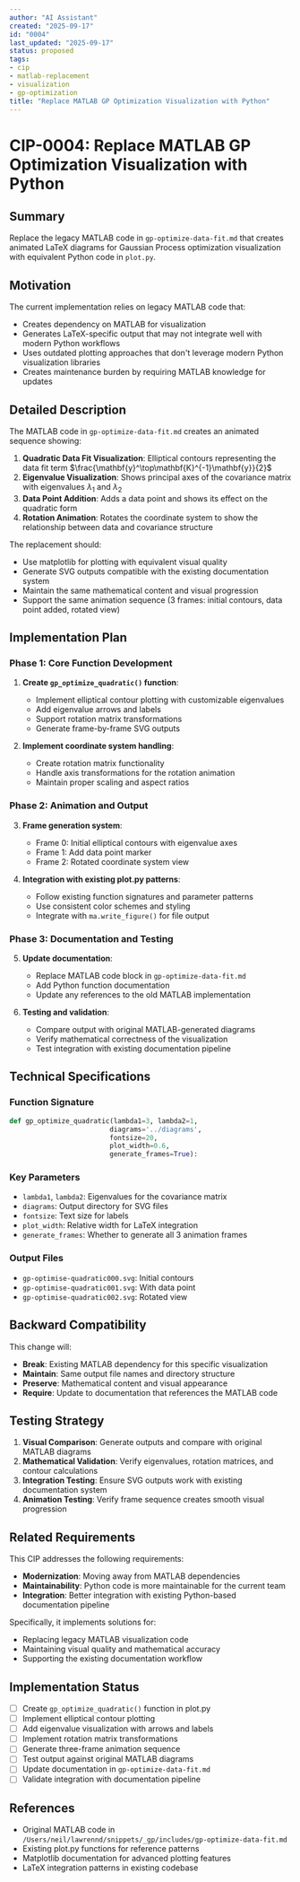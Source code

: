 ```yaml
---
author: "AI Assistant"
created: "2025-09-17"
id: "0004"
last_updated: "2025-09-17"
status: proposed
tags:
- cip
- matlab-replacement
- visualization
- gp-optimization
title: "Replace MATLAB GP Optimization Visualization with Python"
---
```


# CIP-0004: Replace MATLAB GP Optimization Visualization with Python

## Summary
Replace the legacy MATLAB code in `gp-optimize-data-fit.md` that creates animated LaTeX diagrams for Gaussian Process optimization visualization with equivalent Python code in `plot.py`.

## Motivation
The current implementation relies on legacy MATLAB code that:
- Creates dependency on MATLAB for visualization
- Generates LaTeX-specific output that may not integrate well with modern Python workflows
- Uses outdated plotting approaches that don't leverage modern Python visualization libraries
- Creates maintenance burden by requiring MATLAB knowledge for updates

## Detailed Description
The MATLAB code in `gp-optimize-data-fit.md` creates an animated sequence showing:
1. **Quadratic Data Fit Visualization**: Elliptical contours representing the data fit term $\frac{\mathbf{y}^\top\mathbf{K}^{-1}\mathbf{y}}{2}$
2. **Eigenvalue Visualization**: Shows principal axes of the covariance matrix with eigenvalues $\lambda_1$ and $\lambda_2$
3. **Data Point Addition**: Adds a data point and shows its effect on the quadratic form
4. **Rotation Animation**: Rotates the coordinate system to show the relationship between data and covariance structure

The replacement should:
- Use matplotlib for plotting with equivalent visual quality
- Generate SVG outputs compatible with the existing documentation system
- Maintain the same mathematical content and visual progression
- Support the same animation sequence (3 frames: initial contours, data point added, rotated view)

## Implementation Plan

### Phase 1: Core Function Development
1. **Create `gp_optimize_quadratic()` function**:
   - Implement elliptical contour plotting with customizable eigenvalues
   - Add eigenvalue arrows and labels
   - Support rotation matrix transformations
   - Generate frame-by-frame SVG outputs

2. **Implement coordinate system handling**:
   - Create rotation matrix functionality
   - Handle axis transformations for the rotation animation
   - Maintain proper scaling and aspect ratios

### Phase 2: Animation and Output
3. **Frame generation system**:
   - Frame 0: Initial elliptical contours with eigenvalue axes
   - Frame 1: Add data point marker
   - Frame 2: Rotated coordinate system view

4. **Integration with existing plot.py patterns**:
   - Follow existing function signatures and parameter patterns
   - Use consistent color schemes and styling
   - Integrate with `ma.write_figure()` for file output

### Phase 3: Documentation and Testing
5. **Update documentation**:
   - Replace MATLAB code block in `gp-optimize-data-fit.md`
   - Add Python function documentation
   - Update any references to the old MATLAB implementation

6. **Testing and validation**:
   - Compare output with original MATLAB-generated diagrams
   - Verify mathematical correctness of the visualization
   - Test integration with existing documentation pipeline

## Technical Specifications

### Function Signature
```python
def gp_optimize_quadratic(lambda1=3, lambda2=1, 
                         diagrams='../diagrams', 
                         fontsize=20,
                         plot_width=0.6,
                         generate_frames=True):
```

### Key Parameters
- `lambda1`, `lambda2`: Eigenvalues for the covariance matrix
- `diagrams`: Output directory for SVG files
- `fontsize`: Text size for labels
- `plot_width`: Relative width for LaTeX integration
- `generate_frames`: Whether to generate all 3 animation frames

### Output Files
- `gp-optimise-quadratic000.svg`: Initial contours
- `gp-optimise-quadratic001.svg`: With data point
- `gp-optimise-quadratic002.svg`: Rotated view

## Backward Compatibility
This change will:
- **Break**: Existing MATLAB dependency for this specific visualization
- **Maintain**: Same output file names and directory structure
- **Preserve**: Mathematical content and visual appearance
- **Require**: Update to documentation that references the MATLAB code

## Testing Strategy
1. **Visual Comparison**: Generate outputs and compare with original MATLAB diagrams
2. **Mathematical Validation**: Verify eigenvalues, rotation matrices, and contour calculations
3. **Integration Testing**: Ensure SVG outputs work with existing documentation system
4. **Animation Testing**: Verify frame sequence creates smooth visual progression

## Related Requirements
This CIP addresses the following requirements:

- **Modernization**: Moving away from MATLAB dependencies
- **Maintainability**: Python code is more maintainable for the current team
- **Integration**: Better integration with existing Python-based documentation pipeline

Specifically, it implements solutions for:
- Replacing legacy MATLAB visualization code
- Maintaining visual quality and mathematical accuracy
- Supporting the existing documentation workflow

## Implementation Status
- [ ] Create `gp_optimize_quadratic()` function in plot.py
- [ ] Implement elliptical contour plotting
- [ ] Add eigenvalue visualization with arrows and labels
- [ ] Implement rotation matrix transformations
- [ ] Generate three-frame animation sequence
- [ ] Test output against original MATLAB diagrams
- [ ] Update documentation in `gp-optimize-data-fit.md`
- [ ] Validate integration with documentation pipeline

## References
- Original MATLAB code in `/Users/neil/lawrennd/snippets/_gp/includes/gp-optimize-data-fit.md`
- Existing plot.py functions for reference patterns
- Matplotlib documentation for advanced plotting features
- LaTeX integration patterns in existing codebase
